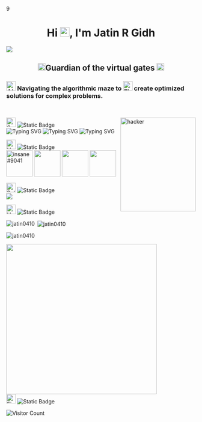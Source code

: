 9<h1 align="center">Hi <img src="https://raw.githubusercontent.com/Tarikul-Islam-Anik/Animated-Fluent-Emojis/master/Emojis/Hand%20gestures/Hand%20with%20Fingers%20Splayed.png" alt="Hand with Fingers Splayed" width="25" height="25" />, I'm Jatin R Gidh</h1>
<img src="https://github.com/Anmol-Baranwal/Cool-GIFs-For-GitHub/assets/74038190/d48893bd-0757-481c-8d7e-ba3e163feae7" />
<p>
<h2 align="center"> <img src="https://raw.githubusercontent.com/Tarikul-Islam-Anik/Animated-Fluent-Emojis/master/Emojis/People%20with%20activities/Ninja%20Medium-Light%20Skin%20Tone.png" alt="Ninja Medium-Light Skin Tone" width="20" height="20" />Guardian of the virtual gates <img src="https://raw.githubusercontent.com/Tarikul-Islam-Anik/Animated-Fluent-Emojis/master/Emojis/People%20with%20professions/Man%20Technologist%20Light%20Skin%20Tone.png" alt="Man Technologist Light Skin Tone" width="20" height="20" /></h2>
</p>
<h3> <img src="https://raw.githubusercontent.com/Tarikul-Islam-Anik/Animated-Fluent-Emojis/master/Emojis/Smilies/Alien%20Monster.png" alt="Alien Monster" width="25" height="25" /> Navigating the algorithmic maze to <img src="https://raw.githubusercontent.com/Tarikul-Islam-Anik/Animated-Fluent-Emojis/master/Emojis/Travel%20and%20places/Flying%20Saucer.png" alt="Flying Saucer" width="25" height="25" /> create optimized solutions for complex problems.</h3>
<br><p>
<img align="right" alt="hacker" width="200" src="https://user-images.githubusercontent.com/74038190/221352989-518609ab-b4d1-459e-929f-a08cd2bd9b3c.gif" height="250">
</p>
<div align="left">
   <div alt="left">
   <img src="https://raw.githubusercontent.com/Tarikul-Islam-Anik/Telegram-Animated-Emojis/main/Smileys/Smiling%20Face%20With%20Halo.webp" alt="Smiling Face With Halo" width="25" height="25" />
  <img alt="Static Badge" src="https://img.shields.io/badge/About_me-155263">
</div>
  <img src="https://readme-typing-svg.demolab.com?font=Libre+Baskerville&duration=3000&pause=45&width=600&lines=%F0%9F%8C%B1+I%E2%80%99m+currently+learning+ethical+hacking%2CDSA." alt="Typing SVG" />
  <img src="https://readme-typing-svg.demolab.com?font=Libre+Baskerville&duration=3000&pause=45&width=600&lines=%F0%9F%93%AB+How+to+reach+me%3A+jatingidh108%40gmail.com" alt="Typing SVG" />
  <img src="https://readme-typing-svg.demolab.com?font=Libre+Baskerville&duration=3000&pause=45&width=600&lines=⚡+Fun+fact%3A+Coders+break+keyboards%3B+hackers+break+firewalls—same+passion%2C+different+impact." alt="Typing SVG" />
</div>
 <p align="left">
    <div alt="left">
<img src="https://user-images.githubusercontent.com/74038190/216120981-b9507c36-0e04-4469-8e27-c99271b45ba5.png" alt="Handshake" width="25" height="25" />
  <img alt="Static Badge" src="https://img.shields.io/badge/Connect_With_Me-155263">
</div>
   <a href="https://discord.com/users/1077986999090290799" target="blank"><img src="https://user-images.githubusercontent.com/74038190/235294015-47144047-25ab-417c-af1b-6746820a20ff.gif" width="70" alt="insane#9041"/></a>
  <a href="https://instagram.com/jatin_gidh_10" target="blank"><img src="https://user-images.githubusercontent.com/74038190/235294013-a33e5c43-a01c-43f6-b44d-a406d8b4ab75.gif" width="70"></a>
  <a href="https://www.linkedin.com/in/jatin-gidh-030166273" target="blank"><img src="https://user-images.githubusercontent.com/74038190/235294012-0a55e343-37ad-4b0f-924f-c8431d9d2483.gif" width="70"></a>
  <a href="https://twitter.com/@gidh_jatin" target="blank"><img src="https://github.com/Anmol-Baranwal/Cool-GIFs-For-GitHub/assets/74038190/cc4fe88c-7f7a-41d8-b449-34b7a178c1c6" width="70"></a>
</p>
<p align="left">
   <div align="left">
  <img src="https://user-images.githubusercontent.com/74038190/216122069-5b8169d7-1d8e-4a13-b245-a8e4176c99f8.png" alt="Bullseye" width="25" height="25" />
  <img alt="Static Badge" src="https://img.shields.io/badge/Languages_And_Tools-155263">
</div>
  <a href="https://skillicons.dev">
    <img src="https://skillicons.dev/icons?i=c,cpp,java,flutter,dart,linux,python,html,css,mysql,vscode" />
  </a>
</p>
<div align="left">
  <img src="https://raw.githubusercontent.com/Tarikul-Islam-Anik/Animated-Fluent-Emojis/master/Emojis/Travel%20and%20places/Hourglass%20Done.png" alt="Hourglass Done" width="25" height="25" />
  <img alt="Static Badge" src="https://img.shields.io/badge/GitHub_History-155263">
</div>

<p><img align="left" src="https://github-readme-stats.vercel.app/api/top-langs?username=jatingidh0410&show_icons=true&locale=en&layout=compact" alt="jatin0410" /></p>

<p>&nbsp;<img align="center" src="https://github-readme-stats.vercel.app/api?username=jatingidh0410&show_icons=true&locale=en" alt="jatin0410" /></p>

<p><img align="center" src="https://github-readme-streak-stats.herokuapp.com/?user=jatingidh0410&" alt="jatin0410" /></p>

<img src="https://user-images.githubusercontent.com/74038190/212284158-e840e285-664b-44d7-b79b-e264b5e54825.gif" width="400">
<div align="left">
  <img src="https://raw.githubusercontent.com/Tarikul-Islam-Anik/Animated-Fluent-Emojis/master/Emojis/Travel%20and%20places/Fire.png" alt="Fire" width="25" height="25" />
  <img alt="Static Badge" src="https://img.shields.io/badge/Visitors_count-155263">
</div>

![Visitor Count](https://profile-counter.glitch.me/jatingidh0410/count.svg)
